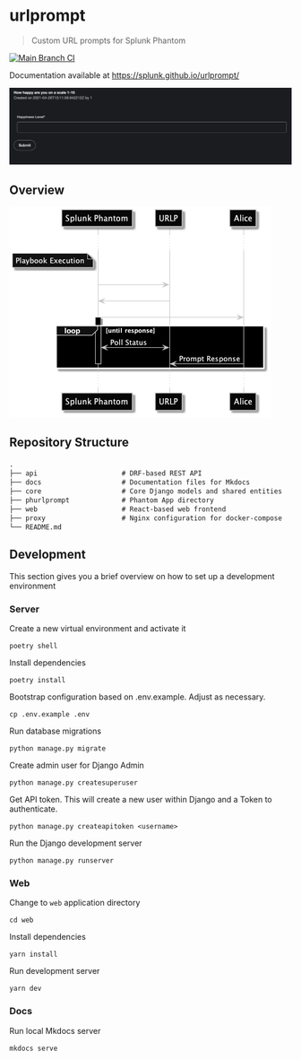 # urlprompt

> Custom URL prompts for Splunk Phantom

[![Main Branch CI](https://github.com/splunk/urlprompt/actions/workflows/main_ci.yml/badge.svg)](https://github.com/splunk/urlprompt/actions/workflows/main_ci.yml)

Documentation available at https://splunk.github.io/urlprompt/

![](docs/assets/prompts/integer_prompt.png)

## Overview

![](docs/assets/diagrams/out/overview.png)

## Repository Structure

    .
    ├── api                     # DRF-based REST API
    ├── docs                    # Documentation files for Mkdocs
    ├── core                    # Core Django models and shared entities
    ├── phurlprompt             # Phantom App directory
    ├── web                     # React-based web frontend
    ├── proxy                   # Nginx configuration for docker-compose
    └── README.md

## Development
This section gives you a brief overview on how to set up a development environment

### Server

Create a new virtual environment and activate it
```
poetry shell
```

Install dependencies
```
poetry install
```

Bootstrap configuration based on .env.example. Adjust as necessary.
```
cp .env.example .env
```

Run database migrations
```
python manage.py migrate
```

Create admin user for Django Admin
```
python manage.py createsuperuser
```

Get API token. This will create a new user within Django and a Token to authenticate.
```
python manage.py createapitoken <username>
```

Run the Django development server
```
python manage.py runserver
```

### Web

Change to `web` application directory
```
cd web
```

Install dependencies
```
yarn install
```

Run development server
```
yarn dev
```

### Docs

Run local Mkdocs server
```
mkdocs serve
```